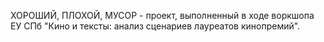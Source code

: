 ХОРОШИЙ, ПЛОХОЙ, МУСОР - проект, выполненный в ходе воркшопа ЕУ СПб "Кино и тексты: анализ сценариев лауреатов кинопремий".
